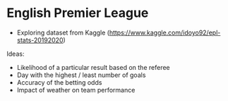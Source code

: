 # English Premier League
* Exploring dataset from Kaggle (https://www.kaggle.com/idoyo92/epl-stats-20192020)

Ideas: 

- Likelihood of a particular result based on the referee
- Day with the highest / least number of goals
- Accuracy of the betting odds
- Impact of weather on team performance
